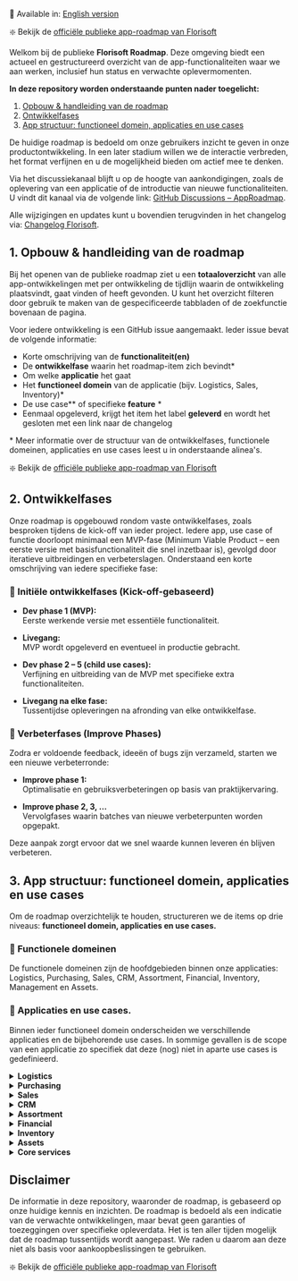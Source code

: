 📘 Available in: [English version](https://github.com/Florisoft-issues/AppRoadmap/blob/main/Florisoft_README_EN.md)

❇️ Bekijk de [officiële publieke app-roadmap van Florisoft](https://github.com/orgs/Florisoft-issues/projects/67)

Welkom bij de publieke **Florisoft Roadmap**. Deze omgeving biedt een actueel en gestructureerd overzicht van de app-functionaliteiten waar we aan werken, inclusief hun status en verwachte oplevermomenten.

**In deze repository worden onderstaande punten nader toegelicht:**
1. [Opbouw & handleiding van de roadmap](#1-opbouw--handleiding-van-de-roadmap)  
2. [Ontwikkelfases](#2-ontwikkelfases)  
3. [App structuur: functioneel domein, applicaties en use cases](#3-app-structuur-functioneel-domein-applicaties-en-use-cases)

De huidige roadmap is bedoeld om onze gebruikers inzicht te geven in onze productontwikkeling. In een later stadium willen we de interactie verbreden, het format verfijnen en u de mogelijkheid bieden om actief mee te denken. 

Via het discussiekanaal blijft u op de hoogte van aankondigingen, zoals de oplevering van een applicatie of de introductie van nieuwe functionaliteiten. U vindt dit kanaal via de volgende link: [GitHub Discussions – AppRoadmap](https://github.com/Florisoft-issues/AppRoadmap/discussions).

Alle wijzigingen en updates kunt u bovendien terugvinden in het changelog via: [Changelog Florisoft](https://app.florisoft.nl/apps/latest/changelog.html).

## 1. Opbouw & handleiding van de roadmap

Bij het openen van de publieke roadmap ziet u een **totaaloverzicht** van alle app-ontwikkelingen met per ontwikkeling de tijdlijn waarin de ontwikkeling plaatsvindt, gaat vinden of heeft gevonden. U kunt het overzicht filteren door gebruik te maken van de gespecificeerde tabbladen of de zoekfunctie bovenaan de pagina.

Voor iedere ontwikkeling is een GitHub issue aangemaakt. Ieder issue bevat de volgende informatie: 

- Korte omschrijving van de **functionaliteit(en)**
- De **ontwikkelfase** waarin het roadmap-item zich bevindt*
- Om welke **applicatie** het gaat
- Het **functioneel domein** van de applicatie (bijv. Logistics, Sales, Inventory)*
- De use case** of specifieke **feature** * 
- Eenmaal opgeleverd, krijgt het item het label **geleverd** en wordt het gesloten met een link naar de changelog

\* Meer informatie over de structuur van de ontwikkelfases, functionele domeinen, applicaties en use cases leest u in onderstaande alinea's.

❇️ Bekijk de [officiële publieke app-roadmap van Florisoft](https://github.com/orgs/Florisoft-issues/projects/67)

## 2. Ontwikkelfases

Onze roadmap is opgebouwd rondom vaste ontwikkelfases, zoals besproken tijdens de kick-off van ieder project. Iedere app, use case of functie doorloopt minimaal een MVP-fase (Minimum Viable Product – een eerste versie met basisfunctionaliteit die snel inzetbaar is), gevolgd door iteratieve uitbreidingen en verbeterslagen. Onderstaand een korte omschrijving van iedere specifieke fase:

### 🌱 Initiële ontwikkelfases (Kick-off-gebaseerd)

- **Dev phase 1 (MVP):**  
    Eerste werkende versie met essentiële functionaliteit.
    
- **Livegang:**  
    MVP wordt opgeleverd en eventueel in productie gebracht.
    
- **Dev phase 2 – 5 (child use cases):**  
    Verfijning en uitbreiding van de MVP met specifieke extra functionaliteiten.
    
- **Livegang na elke fase:**  
    Tussentijdse opleveringen na afronding van elke ontwikkelfase.
    

### 🔄 Verbeterfases (Improve Phases)

Zodra er voldoende feedback, ideeën of bugs zijn verzameld, starten we een nieuwe verbeterronde:

- **Improve phase 1:**  
    Optimalisatie en gebruiksverbeteringen op basis van praktijkervaring.
    
- **Improve phase 2, 3, …**  
    Vervolgfases waarin batches van nieuwe verbeterpunten worden opgepakt.
    

Deze aanpak zorgt ervoor dat we snel waarde kunnen leveren én blijven verbeteren.

## 3. App structuur: functioneel domein, applicaties en use cases

Om de roadmap overzichtelijk te houden, structureren we de items op drie niveaus: **functioneel domein, applicaties en use cases.**

### 🔹 Functionele domeinen

De functionele domeinen zijn de hoofdgebieden binnen onze applicaties: Logistics, Purchasing, Sales, CRM, Assortment, Financial, Inventory, Management en Assets.

### 🔸 Applicaties en use cases.

Binnen ieder functioneel domein onderscheiden we verschillende applicaties en de bijbehorende use cases. In sommige gevallen is de scope van een applicatie zo specifiek dat deze (nog) niet in aparte use cases is gedefinieerd. 

<details>
<summary><strong>Logistics</strong></summary>

- **Applicatie:** Packing

  **Use cases:** Kubus, Packing, Trolley Loading
  
- **Applicatie:** Picking 

  **Use cases:** Palet Picking, Generic Picking
  
- **Applicatie:** Quality Control

  **Use cases:** Final Outbound Check, Exception Handling, Exception Registration

- **Applicatie:** Labeling

  **Use cases:** Price label, Stock label
  
- **Applicatie:** Track & Tracing

  **Use cases:**  N.v.t.
  
- **Applicatie:** Receiving

  **Use cases:** Entry Control
  
- **Applicatie:** Shipping

  **Use cases:** Adress Label

-  **Applicatie:** Automating Agent

   **Use cases:** Sorting, Weighing

</details>

<details>
<summary><strong>Purchasing</strong></summary>

- **Applicatie:** Proposals

  **Use cases:** Offer Request Floriday

</details>

<details>
<summary><strong>Sales</strong></summary>

- **Applicatie:** POS

  **Use cases:** Cash & Carry, Order Registration, Floriline
  
- **Applicatie:** Purchasing Proposals

  **Use cases:** N.v.t.
  
- **Applicatie:** Licensing

  **Use cases:** N.v.t.

</details>

<details>
<summary><strong>CRM</strong></summary> 

- **Applicatie:** Tickets

  **Use cases:** N.v.t.

</details>

<details>
<summary><strong>Assortment</strong></summary> 

- **Applicatie:** Product Sourching

  **Use cases:** Floriday Grower Catalog

</details>

<details>
<summary><strong>Financial</strong></summary>

- **Applicatie:** Invoice Receipt Verification

  **Use cases:** N.v.t.
  
- **Applicatie:** Receiving Claims

  **Use cases:** N.v.t.
  
- **Applicatie:** Payments

  **Use cases:** N.v.t.
  
- **Applicatie:** Invoicing

  **Use cases:** N.v.t.

</details>

<details>
<summary><strong>Inventory</strong></summary> 

- **Applicatie:** Inventory

  **Use cases:** Slotting, Stock Counting
  
</details>

<details>
<summary><strong>Assets</strong></summary>

- **Applicatie:** Asset Tracking

  **Use cases:** Outbound, Inbound

</details>

<details>
<summary><strong>Core services</strong></summary>

- **Applicatie:** Hub

  **Use cases:** N.v.t.
  
- **Applicatie:** Job Agent

  **Use cases:** Job Agent Server, Job Agent Client

  </details>

## Disclaimer

De informatie in deze repository, waaronder de roadmap, is gebaseerd op onze huidige kennis en inzichten. De roadmap is bedoeld als een indicatie van de verwachte ontwikkelingen, maar bevat geen garanties of toezeggingen over specifieke opleverdata. Het is ten aller tijden mogelijk dat de roadmap tussentijds wordt aangepast. We raden u daarom aan deze niet als basis voor aankoopbeslissingen te gebruiken.

❇️ Bekijk de [officiële publieke app-roadmap van Florisoft](https://github.com/orgs/Florisoft-issues/projects/67)
